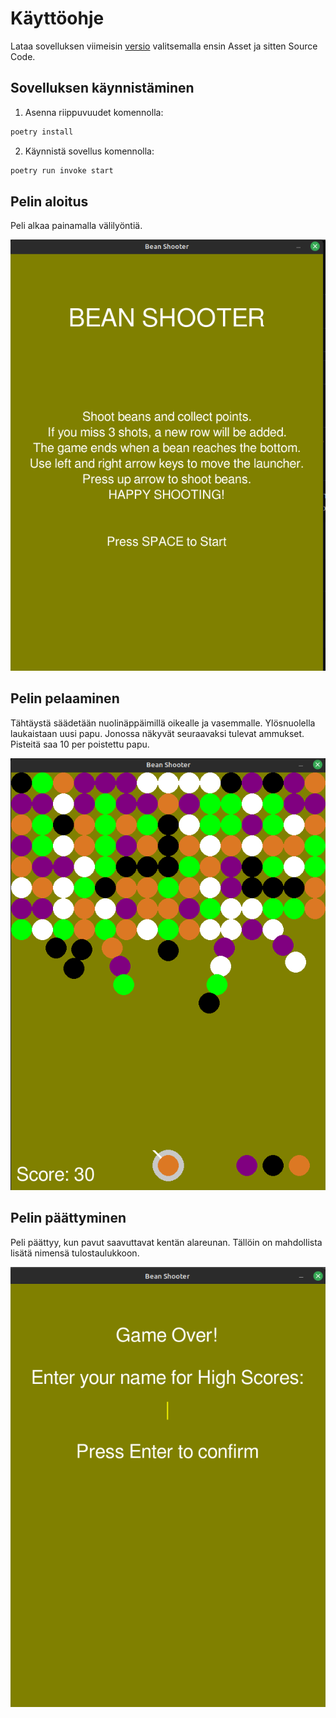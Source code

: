 # Käyttöohje

Lataa sovelluksen viimeisin [versio](https://github.com/L-antti/ot-harjoitustyo/releases) valitsemalla ensin Asset ja sitten Source Code.

## Sovelluksen käynnistäminen

1. Asenna riippuvuudet komennolla:

```bash
poetry install
```

2. Käynnistä sovellus komennolla:

```bash
poetry run invoke start
```

## Pelin aloitus

Peli alkaa painamalla välilyöntiä.

![](kuvat/aloitusruutu.png)

## Pelin pelaaminen

Tähtäystä säädetään nuolinäppäimillä oikealle ja vasemmalle. Ylösnuolella laukaistaan uusi papu. Jonossa näkyvät seuraavaksi tulevat ammukset. 
Pisteitä saa 10 per poistettu papu. 

![](kuvat/pelitila.png)

## Pelin päättyminen

Peli päättyy, kun pavut saavuttavat kentän alareunan. Tällöin on mahdollista lisätä nimensä tulostaulukkoon.

![](kuvat/nimiruutu.png)

